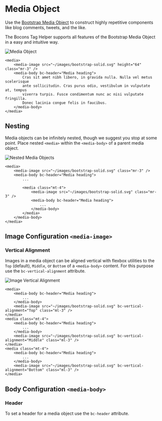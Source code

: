 # Media Object

Use the [Bootstrap Media Object](https://getbootstrap.com/docs/4.0/layout/media-object/) to construct highly repetitive components like blog comments, tweets, and the like.

The Bocons Tag Helper supports all features of the Bootstrap Media Object in a easy and intuitive way.

![Media Object](https://raw.githubusercontent.com/brecons/bootstrap-tag-helper/master/docs/images/media-object_01.PNG)

    <media>
        <media-image src="~/images/bootstrap-solid.svg" height="64" class="mr-3" />
        <media-body bc-header="Media heading">
            Cras sit amet nibh libero, in gravida nulla. Nulla vel metus scelerisque
            ante sollicitudin. Cras purus odio, vestibulum in vulputate at, tempus
            viverra turpis. Fusce condimentum nunc ac nisi vulputate fringilla.
            Donec lacinia congue felis in faucibus.
        </media-body>
    </media>

## Nesting

Media objects can be infinitely nested, though we suggest you stop at some point. Place nested `<media>` within the `<media-body>` of a parent media object.

![Nested Media Objects](https://raw.githubusercontent.com/brecons/bootstrap-tag-helper/master/docs/images/media-object_02.PNG)

    <media>
        <media-image src="~/images/bootstrap-solid.svg" class="mr-3" />
        <media-body bc-header="Media heading">
            ...

            <media class="mt-4">
                <media-image src="~/images/bootstrap-solid.svg" class="mr-3" />
                <media-body bc-header="Media heading">
                    ...
                </media-body>
            </media>
        </media-body>
    </media>

## Image Configuration `<media-image>`

### Vertical Alignment

Images in a media object can be aligned vertical with flexbox utilities to the `Top` (default), `Middle`, or `Bottom` of a `<media-body>` content. For this purpose use the `bc-vertical-alignment` attribute.

![Image Vertical Alignment](https://raw.githubusercontent.com/brecons/bootstrap-tag-helper/master/docs/images/media-object_03.PNG)

    <media>
        <media-body bc-header="Media heading">
            ...
        </media-body>
        <media-image src="~/images/bootstrap-solid.svg" bc-vertical-alignment="Top" class="ml-3" />
    </media>
    <media class="mt-4">
        <media-body bc-header="Media heading">
            ...
        </media-body>
        <media-image src="~/images/bootstrap-solid.svg" bc-vertical-alignment="Middle" class="ml-3" />
    </media>
    <media class="mt-4">
        <media-body bc-header="Media heading">
            ...
        </media-body>
        <media-image src="~/images/bootstrap-solid.svg" bc-vertical-alignment="Bottom" class="ml-3" />
    </media>

## Body Configuration `<media-body>`

### Header

To set a header for a media object use the `bc-header` attribute.